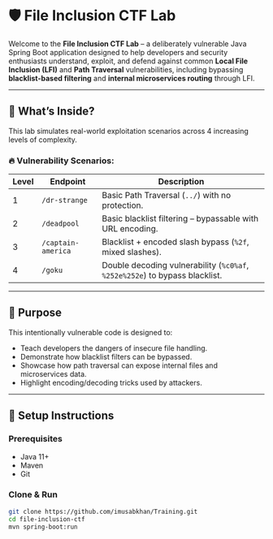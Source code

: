 # 🛡️ File Inclusion CTF Lab

Welcome to the **File Inclusion CTF Lab** – a deliberately vulnerable Java Spring Boot application designed to help developers and security enthusiasts understand, exploit, and defend against common **Local File Inclusion (LFI)** and **Path Traversal** vulnerabilities, including bypassing **blacklist-based filtering** and **internal microservices routing** through LFI.

---

## 🚀 What’s Inside?

This lab simulates real-world exploitation scenarios across 4 increasing levels of complexity.

### 🔥 Vulnerability Scenarios:

| Level | Endpoint              | Description                                                                 |
|-------|-----------------------|-----------------------------------------------------------------------------|
| 1     | `/dr-strange`         | Basic Path Traversal (`../`) with no protection.                            |
| 2     | `/deadpool`           | Basic blacklist filtering – bypassable with URL encoding.                  |
| 3     | `/captain-america`    | Blacklist + encoded slash bypass (`%2f`, mixed slashes).                   |
| 4     | `/goku`               | Double decoding vulnerability (`%c0%af`, `%252e%252e`) to bypass blacklist.|

---

## 🧪 Purpose

This intentionally vulnerable code is designed to:

- Teach developers the dangers of insecure file handling.
- Demonstrate how blacklist filters can be bypassed.
- Showcase how path traversal can expose internal files and microservices data.
- Highlight encoding/decoding tricks used by attackers.

---

## 🧩 Setup Instructions

### Prerequisites

- Java 11+
- Maven
- Git

### Clone & Run

```bash
git clone https://github.com/imusabkhan/Training.git
cd file-inclusion-ctf
mvn spring-boot:run
